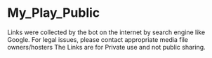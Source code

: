 # My_Play_Public
Links were collected by the bot on the internet by search engine like Google. For legal issues, please contact appropriate media file owners/hosters
The Links are for Private use and not public sharing.
